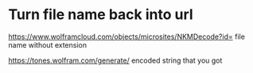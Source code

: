 # Turn file name back into url

https://www.wolframcloud.com/objects/microsites/NKMDecode?id=
file name without extension
  
https://tones.wolfram.com/generate/
encoded string that you got
